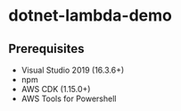 # dotnet-lambda-demo

## Prerequisites

- Visual Studio 2019 (16.3.6+)
- npm
- AWS CDK (1.15.0+)
- AWS Tools for Powershell
